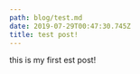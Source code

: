 ```yaml
---
path: blog/test.md
date: 2019-07-29T00:47:30.745Z
title: test post!
---
```

this is my first est post!
